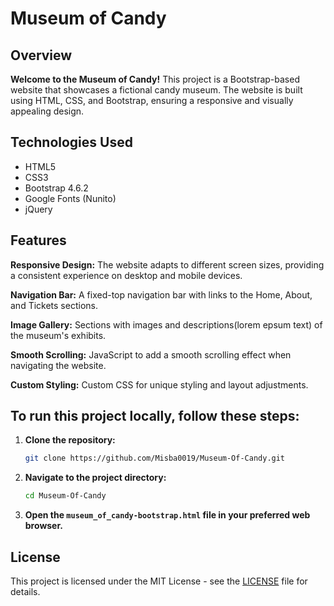 # Museum of Candy
## Overview

**Welcome to the Museum of Candy!**
This project is a Bootstrap-based website that showcases a fictional candy museum.
The website is built using HTML, CSS, and Bootstrap, ensuring a responsive and visually appealing design.

## Technologies Used

- HTML5
- CSS3
- Bootstrap 4.6.2
- Google Fonts (Nunito)
- jQuery

## Features

**Responsive Design:** 
The website adapts to different screen sizes, providing a consistent experience on desktop and mobile devices.

**Navigation Bar:** 
A fixed-top navigation bar with links to the Home, About, and Tickets sections.

**Image Gallery:** 
Sections with images and descriptions(lorem epsum text) of the museum's exhibits.

**Smooth Scrolling:** 
JavaScript to add a smooth scrolling effect when navigating the website.

**Custom Styling:** 
Custom CSS for unique styling and layout adjustments.

## To run this project locally, follow these steps:

1. **Clone the repository:**
    ```bash
    git clone https://github.com/Misba0019/Museum-Of-Candy.git
    ```

2. **Navigate to the project directory:**
    ```bash
    cd Museum-Of-Candy
    ```

3. **Open the `museum_of_candy-bootstrap.html` file in your preferred web browser.**

## License

This project is licensed under the MIT License - see the [LICENSE](https://github.com/Misba0019/Museum-Of-Candy?tab=MIT-1-ov-file) file for details.